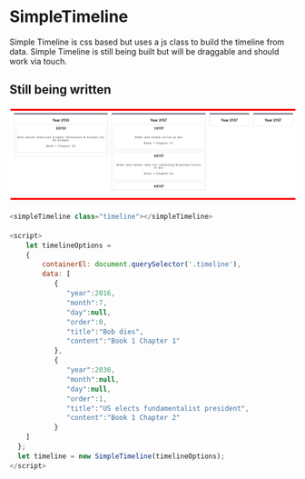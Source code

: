 # SimpleTimeline

Simple Timeline is css based but uses a js class to build the timeline from data. Simple Timeline is still being built but will be draggable and should work via touch. 

## Still being written

![ScreenShot](./ScreenShot.PNG)

```javascript
<simpleTimeline class="timeline"></simpleTimeline>

<script>
	let timelineOptions = 
	{
		containerEl: document.querySelector('.timeline'),
		data: [
		   {
			  "year":2016,
			  "month":7,
			  "day":null,
			  "order":0,
			  "title":"Bob dies",
			  "content":"Book 1 Chapter 1"
		   },
		   {
			  "year":2036,
			  "month":null,
			  "day":null,
			  "order":1,
			  "title":"US elects fundamentalist president",
			  "content":"Book 1 Chapter 2"
		   }
    ]
  };
  let timeline = new SimpleTimeline(timelineOptions);
</script>
```
